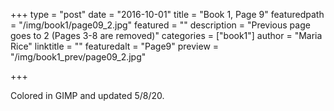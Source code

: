+++
type = "post"
date = "2016-10-01"
title = "Book 1, Page 9"
featuredpath = "/img/book1/page09_2.jpg"
featured = ""
description = "Previous page goes to 2 (Pages 3-8 are removed)"
categories = ["book1"]
author = "Maria Rice"
linktitle = ""
featuredalt = "Page9"
preview = "/img/book1_prev/page09_2.jpg"

+++

Colored in GIMP and updated 5/8/20.
